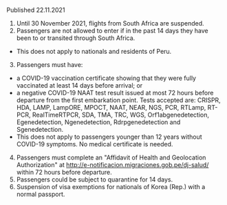 Published 22.11.2021
1. Until 30 November 2021, flights from South Africa are suspended.
2. Passengers are not allowed to enter if in the past 14 days they have been to or transited through South Africa.
- This does not apply to nationals and residents of Peru.
3. Passengers must have:
- a COVID-19 vaccination certificate showing that they were fully vaccinated at least 14 days before arrival; or
- a negative COVID-19 NAAT test result issued at most 72 hours before departure from the first embarkation point. Tests accepted are: CRISPR, HDA, LAMP, LampORE, MPOCT, NAAT, NEAR, NGS, PCR, RTLamp, RT-PCR, RealTimeRTPCR, SDA, TMA, TRC, WGS, Orf1abgenedetection, Egenedetection, Ngenedetection, Rdrpgenedetection and Sgenedetection.
- This does not apply to passengers younger than 12 years without COVID-19 symptoms. No medical certificate is needed.
4. Passengers must complete an "Affidavit of Health and Geolocation Authorization" at <a href="http://e-notificacion.migraciones.gob.pe/dj-salud/">http://e-notificacion.migraciones.gob.pe/dj-salud/</a> within 72 hours before departure.
5. Passengers could be subject to quarantine for 14 days.
6. Suspension of visa exemptions for nationals of Korea (Rep.) with a normal passport.